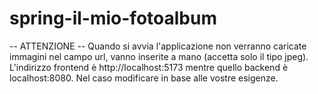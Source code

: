 # spring-il-mio-fotoalbum

-- ATTENZIONE --
Quando si avvia l'applicazione non verranno caricate immagini nel campo url, vanno inserite a mano (accetta solo il tipo jpeg).
L'indirizzo frontend è http://localhost:5173 mentre quello backend è localhost:8080. Nel caso modificare in base alle vostre esigenze.
